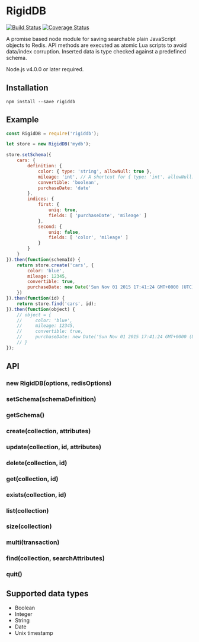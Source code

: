 # RigidDB

[![Build Status](https://secure.travis-ci.org/ilkkao/rigidDB.png)](http://travis-ci.org/ilkkao/rigidDB) [![Coverage Status](https://coveralls.io/repos/ilkkao/rigidDB/badge.svg?branch=master&service=github)](https://coveralls.io/github/ilkkao/rigidDB?branch=master)

A promise based node module for saving searchable plain JavaScript objects to Redis. API methods are executed as atomic Lua scripts to avoid data/index corruption. Inserted data
is type checked against a predefined schema.

Node.js v4.0.0 or later required.

## Installation

`npm install --save rigiddb`

## Example

```javascript
const RigidDB = require('rigiddb');

let store = new RigidDB('mydb');

store.setSchema({
    cars: {
        definition: {
            color: { type: 'string', allowNull: true },
            mileage: 'int', // A shortcut for { type: 'int', allowNull: false }
            convertible: 'boolean',
            purchaseDate: 'date'
        },
        indices: {
            first: {
                uniq: true,
                fields: [ 'purchaseDate', 'mileage' ]
            },
            second: {
                uniq: false,
                fields: [ 'color', 'mileage' ]
            }
        }
    }
}).then(function(schemaId) {
    return store.create('cars', {
        color: 'blue',
        mileage: 12345,
        convertible: true,
        purchaseDate: new Date('Sun Nov 01 2015 17:41:24 GMT+0000 (UTC)')
    })
}).then(function(id) {
    return store.find('cars', id);
}).then(function(object) {
    // object = {
    //     color: 'blue',
    //     mileage: 12345,
    //     convertible: true,
    //     purchaseDate: new Date('Sun Nov 01 2015 17:41:24 GMT+0000 (UTC)')
    // }
});
```

## API

### new RigidDB(options, redisOptions)

### setSchema(schemaDefinition)

### getSchema()

### create(collection, attributes)

### update(collection, id, attributes)

### delete(collection, id)

### get(collection, id)

### exists(collection, id)

### list(collection)

### size(collection)

### multi(transaction)

### find(collection, searchAttributes)

### quit()

## Supported data types

- Boolean
- Integer
- String
- Date
- Unix timestamp
